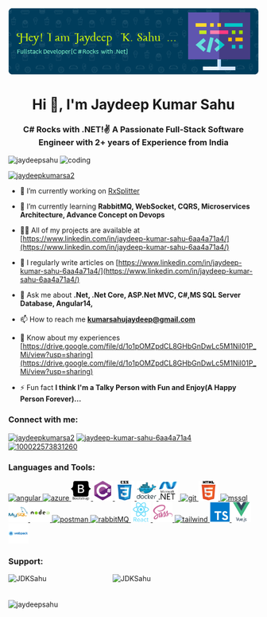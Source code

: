![logo](https://github.com/JaydeepSahu/JaydeepSahu/blob/main/github-header-image%20(1).png)
<h1 align="center">Hi 👋, I'm Jaydeep Kumar Sahu</h1>
<h3 align="center"> C# Rocks with .NET!✌️ A Passionate Full-Stack Software Engineer with 2+ years of Experience from India</h3>

<img src="https://www.wingstechsolutions.com/wp-content/uploads/2022/03/full-stack-development.gif" align="right" width="400" alt="coding" />

<p align="left"> <img src="https://komarev.com/ghpvc/?username=jaydeepsahu&label=Profile%20views&color=0e75b6&style=flat" alt="jaydeepsahu" /> </p>

<p align="left"> <a href="https://twitter.com/jaydeepkumarsa2" target="blank"><img src="https://img.shields.io/twitter/follow/jaydeepkumarsa2?logo=twitter&style=for-the-badge" alt="jaydeepkumarsa2" /></a> </p>

- 🔭 I’m currently working on [RxSplitter](http://rxsplitterapp.live1.dev.radixweb.net/)

- 🌱 I’m currently learning **RabbitMQ, WebSocket, CQRS, Microservices Architecture, Advance Concept on Devops**

- 👨‍💻 All of my projects are available at [https://www.linkedin.com/in/jaydeep-kumar-sahu-6aa4a71a4/](https://www.linkedin.com/in/jaydeep-kumar-sahu-6aa4a71a4/)

- 📝 I regularly write articles on [https://www.linkedin.com/in/jaydeep-kumar-sahu-6aa4a71a4/](https://www.linkedin.com/in/jaydeep-kumar-sahu-6aa4a71a4/)

- 💬 Ask me about **.Net, .Net Core, ASP.Net MVC, C#,MS SQL Server Database, Angular14,**

- 📫 How to reach me **kumarsahujaydeep@gmail.com**

- 📄 Know about my experiences [https://drive.google.com/file/d/1o1pOMZpdCL8GHbGnDwLc5M1Nil01P_Mi/view?usp=sharing](https://drive.google.com/file/d/1o1pOMZpdCL8GHbGnDwLc5M1Nil01P_Mi/view?usp=sharing)

- ⚡ Fun fact **I think I'm a Talky Person with Fun and Enjoy(A Happy Person Forever)...**

<h3 align="left">Connect with me:</h3>
<p align="left">
<a href="https://twitter.com/jaydeepkumarsa2" target="blank"><img align="center" src="https://raw.githubusercontent.com/rahuldkjain/github-profile-readme-generator/master/src/images/icons/Social/twitter.svg" alt="jaydeepkumarsa2" height="30" width="40" /></a>
<a href="https://linkedin.com/in/jaydeep-kumar-sahu-6aa4a71a4" target="blank"><img align="center" src="https://raw.githubusercontent.com/rahuldkjain/github-profile-readme-generator/master/src/images/icons/Social/linked-in-alt.svg" alt="jaydeep-kumar-sahu-6aa4a71a4" height="30" width="40" /></a>
<a href="https://fb.com/100022573831260" target="blank"><img align="center" src="https://raw.githubusercontent.com/rahuldkjain/github-profile-readme-generator/master/src/images/icons/Social/facebook.svg" alt="100022573831260" height="30" width="40" /></a>
</p>

<h3 align="left">Languages and Tools:</h3>
<p align="left"> <a href="https://angular.io" target="_blank" rel="noreferrer"> <img src="https://angular.io/assets/images/logos/angular/angular.svg" alt="angular" width="40" height="40"/> </a> <a href="https://azure.microsoft.com/en-in/" target="_blank" rel="noreferrer"> <img src="https://www.vectorlogo.zone/logos/microsoft_azure/microsoft_azure-icon.svg" alt="azure" width="40" height="40"/> </a> <a href="https://getbootstrap.com" target="_blank" rel="noreferrer"> <img src="https://raw.githubusercontent.com/devicons/devicon/master/icons/bootstrap/bootstrap-plain-wordmark.svg" alt="bootstrap" width="40" height="40"/> </a> <a href="https://www.w3schools.com/cs/" target="_blank" rel="noreferrer"> <img src="https://raw.githubusercontent.com/devicons/devicon/master/icons/csharp/csharp-original.svg" alt="csharp" width="40" height="40"/> </a> <a href="https://www.w3schools.com/css/" target="_blank" rel="noreferrer"> <img src="https://raw.githubusercontent.com/devicons/devicon/master/icons/css3/css3-original-wordmark.svg" alt="css3" width="40" height="40"/> </a> <a href="https://www.docker.com/" target="_blank" rel="noreferrer"> <img src="https://raw.githubusercontent.com/devicons/devicon/master/icons/docker/docker-original-wordmark.svg" alt="docker" width="40" height="40"/> </a> <a href="https://dotnet.microsoft.com/" target="_blank" rel="noreferrer"> <img src="https://raw.githubusercontent.com/devicons/devicon/master/icons/dot-net/dot-net-original-wordmark.svg" alt="dotnet" width="40" height="40"/> </a> <a href="https://git-scm.com/" target="_blank" rel="noreferrer"> <img src="https://www.vectorlogo.zone/logos/git-scm/git-scm-icon.svg" alt="git" width="40" height="40"/> </a> <a href="https://www.w3.org/html/" target="_blank" rel="noreferrer"> <img src="https://raw.githubusercontent.com/devicons/devicon/master/icons/html5/html5-original-wordmark.svg" alt="html5" width="40" height="40"/> </a> <a href="https://www.microsoft.com/en-us/sql-server" target="_blank" rel="noreferrer"> <img src="https://www.svgrepo.com/show/303229/microsoft-sql-server-logo.svg" alt="mssql" width="40" height="40"/> </a> <a href="https://www.mysql.com/" target="_blank" rel="noreferrer"> <img src="https://raw.githubusercontent.com/devicons/devicon/master/icons/mysql/mysql-original-wordmark.svg" alt="mysql" width="40" height="40"/> </a> <a href="https://nodejs.org" target="_blank" rel="noreferrer"> <img src="https://raw.githubusercontent.com/devicons/devicon/master/icons/nodejs/nodejs-original-wordmark.svg" alt="nodejs" width="40" height="40"/> </a> <a href="https://postman.com" target="_blank" rel="noreferrer"> <img src="https://www.vectorlogo.zone/logos/getpostman/getpostman-icon.svg" alt="postman" width="40" height="40"/> </a> <a href="https://www.rabbitmq.com" target="_blank" rel="noreferrer"> <img src="https://www.vectorlogo.zone/logos/rabbitmq/rabbitmq-icon.svg" alt="rabbitMQ" width="40" height="40"/> </a> <a href="https://reactjs.org/" target="_blank" rel="noreferrer"> <img src="https://raw.githubusercontent.com/devicons/devicon/master/icons/react/react-original-wordmark.svg" alt="react" width="40" height="40"/> </a> <a href="https://sass-lang.com" target="_blank" rel="noreferrer"> <img src="https://raw.githubusercontent.com/devicons/devicon/master/icons/sass/sass-original.svg" alt="sass" width="40" height="40"/> </a> <a href="https://tailwindcss.com/" target="_blank" rel="noreferrer"> <img src="https://www.vectorlogo.zone/logos/tailwindcss/tailwindcss-icon.svg" alt="tailwind" width="40" height="40"/> </a> <a href="https://www.typescriptlang.org/" target="_blank" rel="noreferrer"> <img src="https://raw.githubusercontent.com/devicons/devicon/master/icons/typescript/typescript-original.svg" alt="typescript" width="40" height="40"/> </a> <a href="https://vuejs.org/" target="_blank" rel="noreferrer"> <img src="https://raw.githubusercontent.com/devicons/devicon/master/icons/vuejs/vuejs-original-wordmark.svg" alt="vuejs" width="40" height="40"/> </a> <a href="https://webpack.js.org" target="_blank" rel="noreferrer"> <img src="https://raw.githubusercontent.com/devicons/devicon/d00d0969292a6569d45b06d3f350f463a0107b0d/icons/webpack/webpack-original-wordmark.svg" alt="webpack" width="40" height="40"/> </a> </p>

<h3 align="left">Support:</h3>
<p><a href="https://www.buymeacoffee.com/JDKSahu"> <img align="left" src="https://cdn.buymeacoffee.com/buttons/v2/default-yellow.png" height="50" width="210" alt="JDKSahu" /></a><a href="https://ko-fi.com/JDKSahu"> <img align="left" src="https://cdn.ko-fi.com/cdn/kofi3.png?v=3" height="50" width="210" alt="JDKSahu" /></a></p><br><br>

<p><img align="center" src="https://github-readme-stats.vercel.app/api/top-langs?username=jaydeepsahu&show_icons=true&locale=en&layout=compact" alt="jaydeepsahu" /></p>
